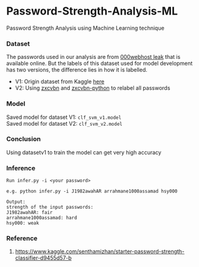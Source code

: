 # Password-Strength-Analysis-ML
Password Strength Analysis using Machine Learning technique

### Dataset
The passwords used in our analysis are from [000webhost leak](https://github.com/danielmiessler/SecLists/blob/master/Passwords/Leaked-Databases/000webhost.txt) that is available online. But the labels of this dataset used for model development has two versions, the difference lies in how it is labelled.
- V1: Origin dataset from Kaggle [here](https://www.kaggle.com/bhavikbb/password-strength-classifier-dataset)
- V2: Using [zxcvbn](https://github.com/XinbeiGong/Password-Strength-Analysis-ML.git) and [zxcvbn-python](https://github.com/dwolfhub/zxcvbn-python) to relabel all passwords

### Model
Saved model for dataset V1: `clf_svm_v1.model`  
Saved model for dataset V2: `clf_svm_v2.model`

### Conclusion
Using datasetv1 to train the model can get very high accuracy

### Inference
 ```
 Run infer.py -i <your password>

e.g. python infer.py -i J1982awahAR arrahmane1000assamad hsy000

Output:
strength of the input passwords:
J1982awahAR: fair
arrahmane1000assamad: hard
hsy000: weak
 ```
### Reference
1. https://www.kaggle.com/senthamizhan/starter-password-strength-classifier-d9455d57-b
